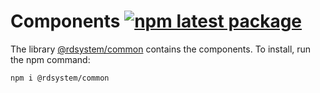# Components [![npm latest package](https://img.shields.io/npm/v/@rdsystem/common/latest.svg)](https://www.npmjs.com/package/@rdsystem/common)

The library [@rdsystem/common](https://www.npmjs.com/package/@rdsystem/common) contains the components. To install, run the npm command:

```sh
npm i @rdsystem/common
```
